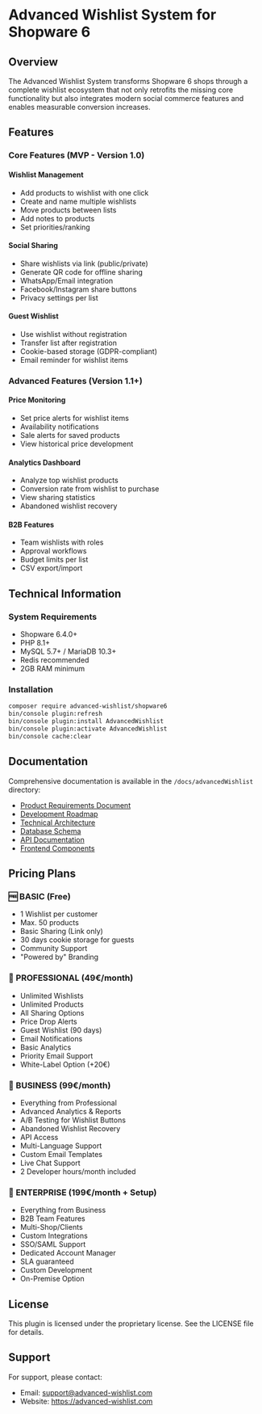 # Advanced Wishlist System for Shopware 6

## Overview

The Advanced Wishlist System transforms Shopware 6 shops through a complete wishlist ecosystem that not only retrofits the missing core functionality but also integrates modern social commerce features and enables measurable conversion increases.

## Features

### Core Features (MVP - Version 1.0)

#### Wishlist Management
- Add products to wishlist with one click
- Create and name multiple wishlists
- Move products between lists
- Add notes to products
- Set priorities/ranking

#### Social Sharing
- Share wishlists via link (public/private)
- Generate QR code for offline sharing
- WhatsApp/Email integration
- Facebook/Instagram share buttons
- Privacy settings per list

#### Guest Wishlist
- Use wishlist without registration
- Transfer list after registration
- Cookie-based storage (GDPR-compliant)
- Email reminder for wishlist items

### Advanced Features (Version 1.1+)

#### Price Monitoring
- Set price alerts for wishlist items
- Availability notifications
- Sale alerts for saved products
- View historical price development

#### Analytics Dashboard
- Analyze top wishlist products
- Conversion rate from wishlist to purchase
- View sharing statistics
- Abandoned wishlist recovery

#### B2B Features
- Team wishlists with roles
- Approval workflows
- Budget limits per list
- CSV export/import

## Technical Information

### System Requirements
- Shopware 6.4.0+
- PHP 8.1+
- MySQL 5.7+ / MariaDB 10.3+
- Redis recommended
- 2GB RAM minimum

### Installation

```bash
composer require advanced-wishlist/shopware6
bin/console plugin:refresh
bin/console plugin:install AdvancedWishlist
bin/console plugin:activate AdvancedWishlist
bin/console cache:clear
```

## Documentation

Comprehensive documentation is available in the `/docs/advancedWishlist` directory:

- [Product Requirements Document](../docs/advancedWishlist/prd-advanced-wishlist.md)
- [Development Roadmap](../docs/advancedWishlist/wishlist-roadmap.md)
- [Technical Architecture](../docs/advancedWishlist/wishlist-architecture.md)
- [Database Schema](../docs/advancedWishlist/wishlist-database-schema.md)
- [API Documentation](../docs/advancedWishlist/wishlist-store-api.md)
- [Frontend Components](../docs/advancedWishlist/wishlist-frontend-components.md)

## Pricing Plans

### 🆓 BASIC (Free)
- 1 Wishlist per customer
- Max. 50 products
- Basic Sharing (Link only)
- 30 days cookie storage for guests
- Community Support
- "Powered by" Branding

### 💎 PROFESSIONAL (49€/month)
- Unlimited Wishlists
- Unlimited Products
- All Sharing Options
- Price Drop Alerts
- Guest Wishlist (90 days)
- Email Notifications
- Basic Analytics
- Priority Email Support
- White-Label Option (+20€)

### 🏢 BUSINESS (99€/month)
- Everything from Professional
- Advanced Analytics & Reports
- A/B Testing for Wishlist Buttons
- Abandoned Wishlist Recovery
- API Access
- Multi-Language Support
- Custom Email Templates
- Live Chat Support
- 2 Developer hours/month included

### 🚀 ENTERPRISE (199€/month + Setup)
- Everything from Business
- B2B Team Features
- Multi-Shop/Clients
- Custom Integrations
- SSO/SAML Support
- Dedicated Account Manager
- SLA guaranteed
- Custom Development
- On-Premise Option

## License

This plugin is licensed under the proprietary license. See the LICENSE file for details.

## Support

For support, please contact:
- Email: support@advanced-wishlist.com
- Website: https://advanced-wishlist.com